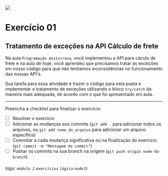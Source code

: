 ![](https://i.imgur.com/xG74tOh.png)

# Exercício 01

## Tratamento de exceções na API Cálculo de frete

Na aula `Programação Assíncrona`, você implementou a API para cáculo de frete e na aula de hoje, você aprendeu que precisamos tratar as exceções em nosso código para que não tenhamos inconsistências no funcionamento das nossas API's.

Sua tarefa para essa atividade é trazer o código para esta pasta e implementar o tratamento de exceções utilizando o bloco `try/catch` da maneira mais adequada, de acordo com o que foi apresentado em aula.

---

Preencha a checklist para finalizar o exercício:

-   [ ] Resolver o exercício
-   [ ] Adicionar as mudanças aos commits (`git add .` para adicionar todos os arquivos, ou `git add nome_do_arquivo` para adicionar um arquivo específico)
-   [ ] Commitar a cada mudança significativa ou na finalização do exercício (`git commit -m "Mensagem do commit"`)
-   [ ] Pushar os commits na sua branch na origem (`git push origin nome-da-branch`)

###### tags: `módulo 2` `exercícios` `lógica` `nodeJS`
